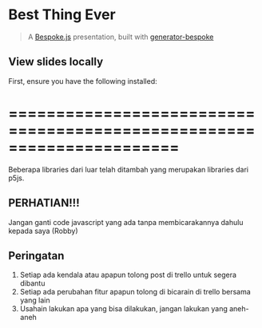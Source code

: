 # Best Thing Ever
> A [Bespoke.js](http://markdalgleish.com/projects/bespoke.js) presentation, built with [generator-bespoke](https://github.com/markdalgleish/generator-bespoke)

## View slides locally

First, ensure you have the following installed:

# ======================================================================

Beberapa libraries dari luar telah ditambah yang merupakan
libraries dari p5js.


## PERHATIAN!!!
Jangan ganti code javascript yang ada tanpa membicarakannya dahulu kepada saya (Robby)

## Peringatan
1. Setiap ada kendala atau apapun tolong post di trello untuk segera dibantu
2. Setiap ada perubahan fitur apapun tolong di bicarain di trello bersama yang lain
3. Usahain lakukan apa yang bisa dilakukan, jangan lakukan yang aneh-aneh 
